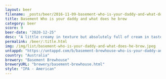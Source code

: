```yaml
---
layout: beer
filename: _posts/beer/2016-11-09-basement-who-is-your-daddy-and-what-does-he-brew.md
title: Basement Who is your daddy and what does he brew
category: beer
score: 9
beer-date: "2020-12-25"
desc: "A little creamy in texture but absolutely full of cream in taste. It’s like the east and west came together and resolved their differences"
permalink: /beer/:title.html
img: /img/list/basement-who-is-your-daddy-and-what-does-he-brew.jpeg
untappd: "https://untappd.com/b/basement-brewhouse-who-is-your-daddy-and-what-does-he-brew/3819765"
country: "Australia"
brewery: "Basement Brewhouse"
breweryURL: "brewery/basement-brewhouse.html"
style: "IPA - American"
---
```

